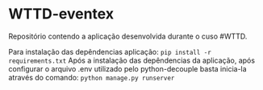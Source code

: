 # WTTD-eventex

Repositório contendo a aplicação desenvolvida durante o cuso #WTTD.

Para instalação das depêndencias  aplicação:
 ``` pip install -r requirements.txt ```
Após a instalação das depêndencias da aplicação, após configurar o arquivo .env
utilizado pelo python-decouple basta inicia-la através do
comando:
 ``` python manage.py runserver ```
